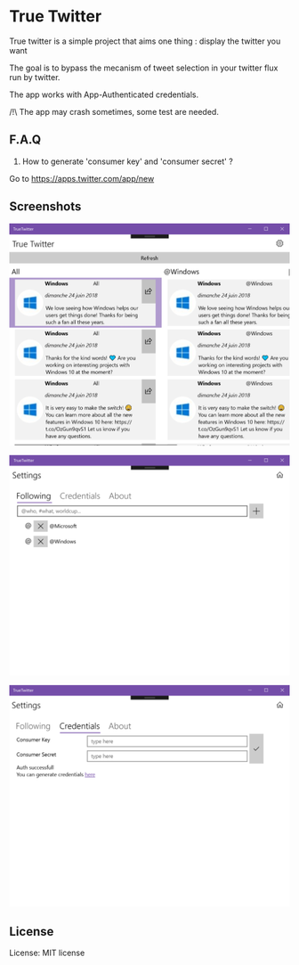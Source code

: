 # True Twitter

True twitter is a simple project that aims one thing : display the twitter you want

The goal is to bypass the mecanism of tweet selection in your twitter flux run by twitter.

The app works with App-Authenticated credentials.

/!\ The app may crash sometimes, some test are needed.

## F.A.Q

1. How to generate 'consumer key' and 'consumer secret' ?

Go to https://apps.twitter.com/app/new

## Screenshots

![screenshot, default, main ](./doc/main.PNG)

![screenshot, default, following](./doc/following.png)

![screenshot, default, cred](./doc/credentials.PNG)

## License

License: MIT license